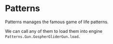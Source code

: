 # Patterns

Patterns manages the famous game of life patterns.

We can call any of them to load them into engine `Patterns.Gun.GospherGliderGun.load`.
